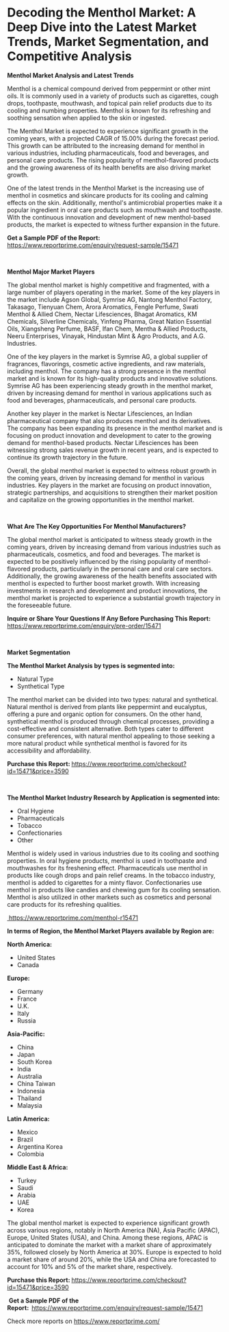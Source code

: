 <p><h1>Decoding the Menthol Market: A Deep Dive into the Latest Market Trends, Market Segmentation, and Competitive Analysis</h1></p><p><strong>Menthol Market Analysis and Latest Trends</strong></p>
<p><p>Menthol is a chemical compound derived from peppermint or other mint oils. It is commonly used in a variety of products such as cigarettes, cough drops, toothpaste, mouthwash, and topical pain relief products due to its cooling and numbing properties. Menthol is known for its refreshing and soothing sensation when applied to the skin or ingested.</p><p>The Menthol Market is expected to experience significant growth in the coming years, with a projected CAGR of 15.00% during the forecast period. This growth can be attributed to the increasing demand for menthol in various industries, including pharmaceuticals, food and beverages, and personal care products. The rising popularity of menthol-flavored products and the growing awareness of its health benefits are also driving market growth.</p><p>One of the latest trends in the Menthol Market is the increasing use of menthol in cosmetics and skincare products for its cooling and calming effects on the skin. Additionally, menthol's antimicrobial properties make it a popular ingredient in oral care products such as mouthwash and toothpaste. With the continuous innovation and development of new menthol-based products, the market is expected to witness further expansion in the future.</p></p>
<p><strong>Get a Sample PDF of the Report:&nbsp;</strong> <a href="https://www.reportprime.com/enquiry/request-sample/15471">https://www.reportprime.com/enquiry/request-sample/15471</a></p>
<p>&nbsp;</p>
<p><strong>Menthol Major Market Players</strong></p>
<p><p>The global menthol market is highly competitive and fragmented, with a large number of players operating in the market. Some of the key players in the market include Agson Global, Symrise AG, Nantong Menthol Factory, Takasago, Tienyuan Chem, Arora Aromatics, Fengle Perfume, Swati Menthol & Allied Chem, Nectar Lifesciences, Bhagat Aromatics, KM Chemicals, Silverline Chemicals, Yinfeng Pharma, Great Nation Essential Oils, Xiangsheng Perfume, BASF, Ifan Chem, Mentha & Allied Products, Neeru Enterprises, Vinayak, Hindustan Mint & Agro Products, and A.G. Industries.</p><p>One of the key players in the market is Symrise AG, a global supplier of fragrances, flavorings, cosmetic active ingredients, and raw materials, including menthol. The company has a strong presence in the menthol market and is known for its high-quality products and innovative solutions. Symrise AG has been experiencing steady growth in the menthol market, driven by increasing demand for menthol in various applications such as food and beverages, pharmaceuticals, and personal care products.</p><p>Another key player in the market is Nectar Lifesciences, an Indian pharmaceutical company that also produces menthol and its derivatives. The company has been expanding its presence in the menthol market and is focusing on product innovation and development to cater to the growing demand for menthol-based products. Nectar Lifesciences has been witnessing strong sales revenue growth in recent years, and is expected to continue its growth trajectory in the future.</p><p>Overall, the global menthol market is expected to witness robust growth in the coming years, driven by increasing demand for menthol in various industries. Key players in the market are focusing on product innovation, strategic partnerships, and acquisitions to strengthen their market position and capitalize on the growing opportunities in the menthol market.</p></p>
<p>&nbsp;</p>
<p><strong>What Are The Key Opportunities For Menthol Manufacturers?</strong></p>
<p><p>The global menthol market is anticipated to witness steady growth in the coming years, driven by increasing demand from various industries such as pharmaceuticals, cosmetics, and food and beverages. The market is expected to be positively influenced by the rising popularity of menthol-flavored products, particularly in the personal care and oral care sectors. Additionally, the growing awareness of the health benefits associated with menthol is expected to further boost market growth. With increasing investments in research and development and product innovations, the menthol market is projected to experience a substantial growth trajectory in the foreseeable future.</p></p>
<p><strong>Inquire or Share Your Questions If Any Before Purchasing This Report:</strong> <a href="https://www.reportprime.com/enquiry/pre-order/15471">https://www.reportprime.com/enquiry/pre-order/15471</a></p>
<p>&nbsp;</p>
<p><strong>Market Segmentation</strong></p>
<p><strong>The Menthol Market Analysis by types is segmented into:</strong></p>
<p><ul><li>Natural Type</li><li>Synthetical Type</li></ul></p>
<p><p>The menthol market can be divided into two types: natural and synthetical. Natural menthol is derived from plants like peppermint and eucalyptus, offering a pure and organic option for consumers. On the other hand, synthetical menthol is produced through chemical processes, providing a cost-effective and consistent alternative. Both types cater to different consumer preferences, with natural menthol appealing to those seeking a more natural product while synthetical menthol is favored for its accessibility and affordability.</p></p>
<p><strong>Purchase this Report:&nbsp;</strong><a href="https://www.reportprime.com/checkout?id=15471&price=3590">https://www.reportprime.com/checkout?id=15471&price=3590</a></p>
<p>&nbsp;</p>
<p><strong>The Menthol Market Industry Research by Application is segmented into:</strong></p>
<p><ul><li>Oral Hygiene</li><li>Pharmaceuticals</li><li>Tobacco</li><li>Confectionaries</li><li>Other</li></ul></p>
<p><p>Menthol is widely used in various industries due to its cooling and soothing properties. In oral hygiene products, menthol is used in toothpaste and mouthwashes for its freshening effect. Pharmaceuticals use menthol in products like cough drops and pain relief creams. In the tobacco industry, menthol is added to cigarettes for a minty flavor. Confectionaries use menthol in products like candies and chewing gum for its cooling sensation. Menthol is also utilized in other markets such as cosmetics and personal care products for its refreshing qualities.</p></p>
<p><a href="https://www.reportprime.com/menthol-r15471">&nbsp;https://www.reportprime.com/menthol-r15471</a></p>
<p><strong>In terms of Region, the Menthol Market Players available by Region are:</strong></p>
<p>
    <p> <strong> North America: </strong>
        <ul>
            <li>United States</li>
            <li>Canada</li>
        </ul>
        </p> 
    <p> <strong> Europe: </strong>
        <ul>
            <li>Germany</li>
            <li>France</li>
            <li>U.K.</li>
            <li>Italy</li>
            <li>Russia</li>
        </ul>
        </p> 
    <p> <strong> Asia-Pacific: </strong>
        <ul>
            <li>China</li>
            <li>Japan</li>
            <li>South Korea</li>
            <li>India</li>
            <li>Australia</li>
            <li>China Taiwan</li>
            <li>Indonesia</li>
            <li>Thailand</li>
            <li>Malaysia</li>
        </ul>
        </p> 
    <p> <strong> Latin America: </strong>
        <ul>
            <li>Mexico</li>
            <li>Brazil</li>
            <li>Argentina Korea</li>
            <li>Colombia</li>
        </ul>
        </p> 
    <p> <strong> Middle East & Africa: </strong>
        <ul>
            <li>Turkey</li>
            <li>Saudi</li>
            <li>Arabia</li>
            <li>UAE</li>
            <li>Korea</li>
        </ul>
    </p>
    </p>
<p><p>The global menthol market is expected to experience significant growth across various regions, notably in North America (NA), Asia Pacific (APAC), Europe, United States (USA), and China. Among these regions, APAC is anticipated to dominate the market with a market share of approximately 35%, followed closely by North America at 30%. Europe is expected to hold a market share of around 20%, while the USA and China are forecasted to account for 10% and 5% of the market share, respectively.</p></p>
<p><strong>Purchase this Report: </strong><a href="https://www.reportprime.com/checkout?id=15471&price=3590">https://www.reportprime.com/checkout?id=15471&price=3590</a></p>
<p>&nbsp;<strong>Get a Sample PDF of the Report:&nbsp;&nbsp;</strong><a href="https://www.reportprime.com/enquiry/request-sample/15471">https://www.reportprime.com/enquiry/request-sample/15471</a></p>
<p><strong></strong></p>
<p>Check more reports on <a href="https://www.reportprime.com/">https://www.reportprime.com/</a></p>